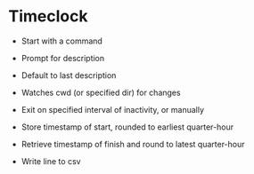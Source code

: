 # Timeclock

- Start with a command
- Prompt for description
- Default to last description
- Watches cwd (or specified dir) for changes
- Exit on specified interval of inactivity, or manually

- Store timestamp of start, rounded to earliest quarter-hour
- Retrieve timestamp of finish and round to latest quarter-hour
- Write line to csv
